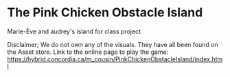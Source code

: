 # The Pink Chicken Obstacle Island
Marie-Ève and audrey's island for class project

Disclaimer; We do not own any of the visuals. They have all been found on the Asset store.
Link to the online page to play the game: https://hybrid.concordia.ca/m_cousin/PinkChickenObstacleIsland/index.html
